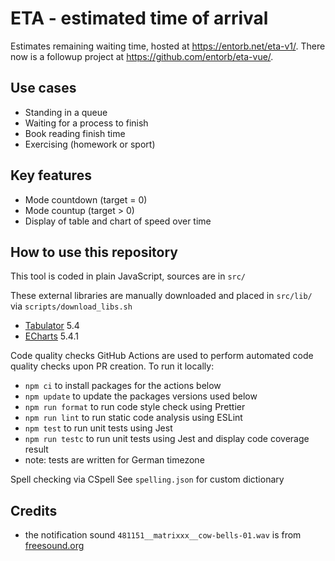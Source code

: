 # ETA - estimated time of arrival

Estimates remaining waiting time, hosted at <https://entorb.net/eta-v1/>. There now is a followup project at <https://github.com/entorb/eta-vue/>.

## Use cases

* Standing in a queue
* Waiting for a process to finish
* Book reading finish time
* Exercising (homework or sport)

## Key features

* Mode countdown (target = 0)
* Mode countup (target > 0)
* Display of table and chart of speed over time

## How to use this repository

This tool is coded in plain JavaScript, sources are in `src/`

These external libraries are manually downloaded and placed in `src/lib/` via `scripts/download_libs.sh`

* [Tabulator](https://tabulator.info/) 5.4
* [ECharts](https://echarts.apache.org) 5.4.1

Code quality checks
GitHub Actions are used to perform automated code quality checks upon PR creation. To run it locally:

* `npm ci` to install packages for the actions below
* `npm update` to update the packages versions used below
* `npm run format` to run code style check using Prettier
* `npm run lint` to run static code analysis using ESLint
* `npm test` to run unit tests using Jest
* `npm run testc` to run unit tests using Jest and display code coverage result
* note: tests are written for German timezone

Spell checking via CSpell
See `spelling.json` for custom dictionary

## Credits

* the notification sound `481151__matrixxx__cow-bells-01.wav` is from [freesound.org](https://freesound.org/people/MATRIXXX_/sounds/481151/)
